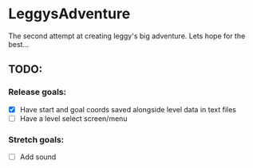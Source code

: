 # LeggysAdventure
The second attempt at creating leggy's big adventure. Lets hope for the best...

## TODO:
### Release goals:
- [x] Have start and goal coords saved alongside level data in text files
- [ ] Have a level select screen/menu
### Stretch goals:
- [ ] Add sound